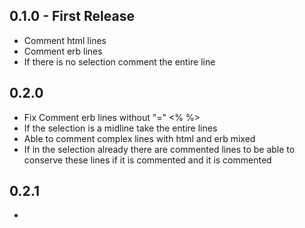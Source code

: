 ## 0.1.0 - First Release
* Comment html lines
* Comment erb lines
* If there is no selection comment the entire line

## 0.2.0
* Fix Comment erb lines without "=" <% %>
* If the selection is a midline take the entire lines
* Able to comment complex lines with html and erb mixed
* If in the selection already there are commented lines to be able to conserve these lines if it is commented and it is commented

## 0.2.1
* 
